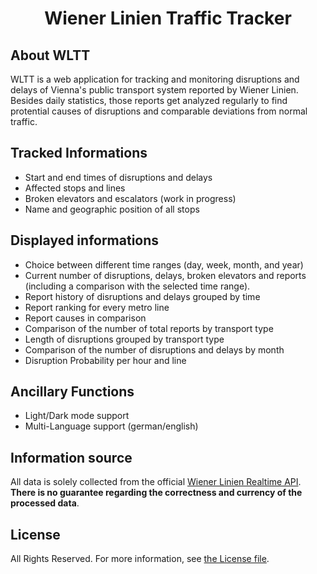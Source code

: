 <h1 align="center">Wiener Linien Traffic Tracker</h1>

## About WLTT

WLTT is a web application for tracking and monitoring disruptions and delays of Vienna's public transport system reported by Wiener Linien. Besides daily statistics, those reports get analyzed regularly to find protential causes of disruptions and comparable deviations from normal traffic.

## Tracked Informations

- Start and end times of disruptions and delays
- Affected stops and lines
- Broken elevators and escalators (work in progress)
- Name and geographic position of all stops

## Displayed informations
- Choice between different time ranges (day, week, month, and year)
- Current number of disruptions, delays, broken elevators and reports (including a comparison with the selected time range).
- Report history of disruptions and delays grouped by time
- Report ranking for every metro line
- Report causes in comparison
- Comparison of the number of total reports by transport type
- Length of disruptions grouped by transport type
- Comparison of the number of disruptions and delays by month
- Disruption Probability per hour and line

## Ancillary Functions
- Light/Dark mode support
- Multi-Language support (german/english)

## Information source

All data is solely collected from the official [Wiener Linien Realtime API](https://www.wienerlinien.at/eportal3/ep/programView.do?pageTypeId=66526&channelId=-46588&programId=69817). __There is no guarantee regarding the correctness and currency of the processed data__.

## License

All Rights Reserved. For more information, see [the License file](license.md).
